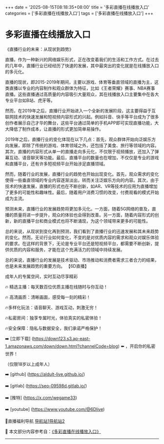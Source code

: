 +++
date = '2025-08-15T08:18:35+08:00'
title = '多彩直播在线播放入口'
categories = ['多彩直播在线播放入口']
tags = ['多彩直播在线播放入口']
+++

# 多彩直播在线播放入口

《直播行业的未来：从现状到趋势》

直播，作为一种新兴的网络娱乐形式，正在改变着我们的生活和工作方式。在过去的几年中，直播行业已经经历了快速的发展，其中最突出的变化就是在线播放入口的多元化。

直播的现状，即2015-2019年期间，主要以游戏、体育等垂直领域的直播为主，这类直播以专业的内容制作和观众群体为特征，比如《王者荣耀》赛事、NBA赛事直播。这些直播通过高质量的内容吸引大量观众，其在线播放入口主要集中在各大专业平台如B站、虎牙等。

然而，在2019年之后，直播行业开始进入一个全新的发展阶段，这主要得益于互联网技术的快速发展和短视频内容形式的兴起。例如抖音、快手等平台成为了很多创作者展示自己才华的舞台，这些平台通过简单的手机APP即可实现直播功能，大大降低了制作成本，让直播的形式更加简单易操作。

2019年之后，直播行业的变化体现在以下几点：首先，观众群体开始向泛娱乐方向发展，即除了传统的游戏、体育领域之外，还包括了美食、旅行等领域的内容。其次，直播的内容形式从单一的直播走向多元化，不仅限于视频播放，还加入了弹幕互动、语音聊天等功能。最后，直播平台的数量也在增加，不仅仅是专业的游戏和直播平台，还有许多短视频平台开始涉足直播领域。

然而，随着行业的发展，直播行业的趋势也开始出现变化。首先，观众需求的变化使得一些垂直领域的专业内容逐渐淡出，转而关注泛娱乐方向的内容。其次，由于技术的快速发展，直播的形式也在不断创新，如AR、VR等技术的应用为直播增加了更多的可能性和趣味性。最后，随着用户消费习惯的改变，付费观看的模式开始成为主流。

预测未来，直播行业的发展趋势将更加多元化。一方面，随着5G网络的普及，直播的质量将进一步提升，观众的体验也会得到改善。另一方面，随着内容形式的创新，新的直播平台和商业模式也将不断涌现，为这个领域带来更多的可能性。

总的来说，从现状到变化再到预测，我们看到了直播行业的迅速发展和其未来趋势的变化。然而，无论行业如何变化，不变的是对优质内容的需求和观众对娱乐体验的要求。在这样的背景下，无论是专业平台还是短视频平台，都需要不断创新，提供优质的内容和服务，才能在这个充满活力的领域中持续发展。

总的来说，直播行业的发展是技术驱动、市场推动和消费者需求三者合力的结果，也是未来发展趋势的重要方向。
【6D直播】

 成年人的专属空间，实时互动尽享精彩

🔥 精选主播：每天数百位优质主播在线随时与你互动！

🔥 高清画质：清晰画面，感受每一刻的精彩！

🔥多样化玩法：语音聊天、游戏互动，刺激无穷！

🔥私密房间：独享专属时光，体验真实的私密体验！

🔥安全保障：隐私与数据安全，我们承诺严格保护！

➡️ [立即下载] (https://down123.s3.ap-east-1.amazonaws.com/down/down.html?channelCode=blog) ⬅️ ，开启你的私密世界！

 （仅限18岁以上成年人）

➡️ [github] (https://aldult-live.github.io/)

➡️ [gitlab] (https://seo-09598d.gitlab.io/)

➡️ [推特] (https://x.com/wegame33)

➡️ [youtube] (https://www.youtube.com/@6Dlive)

🔞直播福利导航   [导航站1](https://webstack-86085a.gitlab.io/)[导航站2](https://onlygit123-2.github.io/)

📘 本文部分内容参考自：[《多彩直播在线播放入口》](https://webstack-hugo-14.pages.dev/)

---
